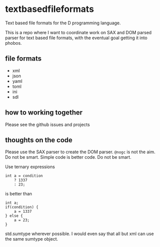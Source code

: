 # textbasedfileformats

Text based file formats for the D programming language.

This is a repo where I want to coordinate work on SAX and DOM parsed parser for
text based file formats, with the eventual goal getting it into phobos.

## file formats

* xml
* json
* yaml
* toml
* ini
* sdl

## how to working together

Please see the github issues and projects

## thoughts on the code

Please use the SAX parser to create the DOM parser.
`@nogc` is not the aim.
Do not be smart.
Simple code is better code.
Do not be smart.

Use ternary expressions
```
int a = condition
	? 1337
	: 23;
```
is better than
```
int a;
if(condition) {
	a = 1337
} else {
	a = 23;
}
```

std.sumtype wherever possible.
I would even say that all but xml can use the same sumtype object.
